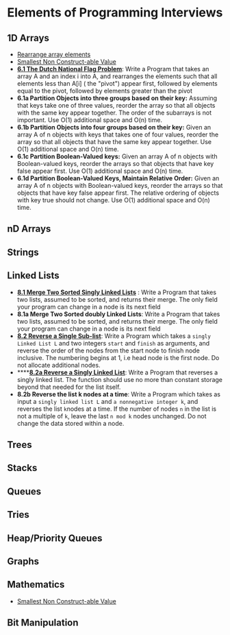 # Elements of Programming Interviews

## 1D Arrays

* [Rearrange array elements](../problem-solutions/1d-array-problems/rearrange-array-elements.md)
* [Smallest Non Construct-able Value](../problem-solutions/mathematics-problems/smallest-non-construct-able-value.md)
* [**6.1 The Dutch National Flag Problem**](../problem-solutions/1d-array-problems/rearrange-array-into-3-parts-based-on-given-pivot-less-than-greater-than-pivot-dutch-flag-partitioni.md): Write a Program that takes an array A and an index i into A, and rearranges the elements such that all elements less than A\[i\] \( the "pivot"\) appear first, followed by elements equal to the pivot, followed by elements greater than the pivot
* **6.1a Partition Objects into  three groups based on their key:** Assuming that keys take one of three values, reorder the array so that all objects with the same key appear together. The order of the subarrays is not important. Use O\(1\) additional space and O\(n\) time.
* **6.1b Partition Objects into four groups based on their key:** Given an array A of n objects with keys that takes one of four values, reorder the array so that all objects that have the same key appear together. Use O\(1\) additional space and O\(n\) time.
* **6.1c Partition Boolean-Valued keys:** Given an array A of n objects with Boolean-valued keys, reorder the arrays so that objects that have key false appear first. Use O\(1\) additional space and O\(n\) time.
* **6.1d Partition Boolean-Valued Keys, Maintain Relative Order:** Given an array A of n objects with Boolean-valued keys, reorder the arrays so that objects that have key false appear first. The relative ordering of objects with key true should not change. Use O\(1\) additional space and O\(n\) time.



## nD Arrays

## Strings

## Linked Lists

*  [**8.1 Merge Two Sorted Singly Linked Lists**](../problem-solutions/linked-list-problems/merge-2-sorted-linked-list.md) : Write a Program that takes two lists, assumed to be sorted, and returns their merge. The only field your program can change in a node is its next field
* **8.1a Merge Two Sorted doubly Linked Lists**:  Write a Program that takes two lists, assumed to be sorted, and returns their merge. The only field your program can change in a node is its next field
* [**8.2 Reverse a Single Sub-list**](../problem-solutions/linked-list-problems/reverse-a-linked-list-between-given-start-and-end-nodes.md): Write a Program which takes a `singly Linked List L` and two integers `start` and `finish`  as arguments, and reverse the order of the nodes from the start node to finish node inclusive. The numbering begins at 1, i.e head node is the first node. Do not allocate additional nodes.
* \*\*\*\*[**8.2a Reverse a Singly Linked List**](../problem-solutions/linked-list-problems/reverse-a-linked-list.md): Write a Program that reverses a singly linked list. The function should use no more than constant storage beyond that needed for the list itself. 
* **8.2b Reverse the list k nodes at a time**: Write a Program which takes as input a `singly linked list L` and `a nonnegative integer k`, and reverses the list `k`nodes at a time. If the number of nodes `n` in the list is not a multiple of `k`, leave the last `n mod k` nodes unchanged. Do not change the data stored within a node.



## Trees

## Stacks

## Queues

## Tries

## Heap/Priority Queues

## Graphs

## Mathematics

* [Smallest Non Construct-able Value](../problem-solutions/mathematics-problems/smallest-non-construct-able-value.md)

## Bit Manipulation



